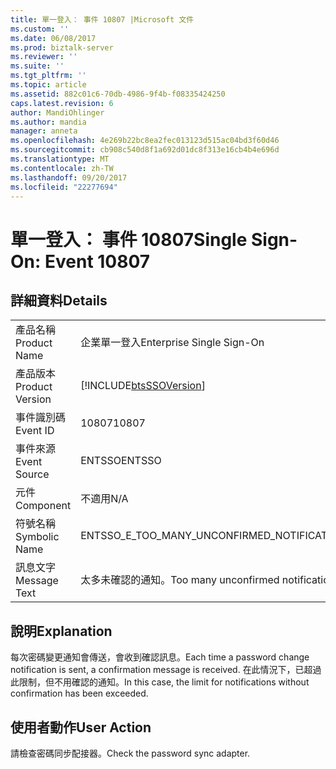 ```yaml
---
title: 單一登入： 事件 10807 |Microsoft 文件
ms.custom: ''
ms.date: 06/08/2017
ms.prod: biztalk-server
ms.reviewer: ''
ms.suite: ''
ms.tgt_pltfrm: ''
ms.topic: article
ms.assetid: 882c01c6-70db-4986-9f4b-f08335424250
caps.latest.revision: 6
author: MandiOhlinger
ms.author: mandia
manager: anneta
ms.openlocfilehash: 4e269b22bc8ea2fec013123d515ac04bd3f60d46
ms.sourcegitcommit: cb908c540d8f1a692d01dc8f313e16cb4b4e696d
ms.translationtype: MT
ms.contentlocale: zh-TW
ms.lasthandoff: 09/20/2017
ms.locfileid: "22277694"
---
```

# <a name="single-sign-on-event-10807"></a><span data-ttu-id="f635a-102">單一登入： 事件 10807</span><span class="sxs-lookup"><span data-stu-id="f635a-102">Single Sign-On: Event 10807</span></span>
## <a name="details"></a><span data-ttu-id="f635a-103">詳細資料</span><span class="sxs-lookup"><span data-stu-id="f635a-103">Details</span></span>  
  
|||  
|-|-|  
|<span data-ttu-id="f635a-104">產品名稱</span><span class="sxs-lookup"><span data-stu-id="f635a-104">Product Name</span></span>|<span data-ttu-id="f635a-105">企業單一登入</span><span class="sxs-lookup"><span data-stu-id="f635a-105">Enterprise Single Sign-On</span></span>|  
|<span data-ttu-id="f635a-106">產品版本</span><span class="sxs-lookup"><span data-stu-id="f635a-106">Product Version</span></span>|[!INCLUDE[btsSSOVersion](../includes/btsssoversion-md.md)]|  
|<span data-ttu-id="f635a-107">事件識別碼</span><span class="sxs-lookup"><span data-stu-id="f635a-107">Event ID</span></span>|<span data-ttu-id="f635a-108">10807</span><span class="sxs-lookup"><span data-stu-id="f635a-108">10807</span></span>|  
|<span data-ttu-id="f635a-109">事件來源</span><span class="sxs-lookup"><span data-stu-id="f635a-109">Event Source</span></span>|<span data-ttu-id="f635a-110">ENTSSO</span><span class="sxs-lookup"><span data-stu-id="f635a-110">ENTSSO</span></span>|  
|<span data-ttu-id="f635a-111">元件</span><span class="sxs-lookup"><span data-stu-id="f635a-111">Component</span></span>|<span data-ttu-id="f635a-112">不適用</span><span class="sxs-lookup"><span data-stu-id="f635a-112">N/A</span></span>|  
|<span data-ttu-id="f635a-113">符號名稱</span><span class="sxs-lookup"><span data-stu-id="f635a-113">Symbolic Name</span></span>|<span data-ttu-id="f635a-114">ENTSSO_E_TOO_MANY_UNCONFIRMED_NOTIFICATIONS</span><span class="sxs-lookup"><span data-stu-id="f635a-114">ENTSSO_E_TOO_MANY_UNCONFIRMED_NOTIFICATIONS</span></span>|  
|<span data-ttu-id="f635a-115">訊息文字</span><span class="sxs-lookup"><span data-stu-id="f635a-115">Message Text</span></span>|<span data-ttu-id="f635a-116">太多未確認的通知。</span><span class="sxs-lookup"><span data-stu-id="f635a-116">Too many unconfirmed notifications.</span></span>|  
  
## <a name="explanation"></a><span data-ttu-id="f635a-117">說明</span><span class="sxs-lookup"><span data-stu-id="f635a-117">Explanation</span></span>  
 <span data-ttu-id="f635a-118">每次密碼變更通知會傳送，會收到確認訊息。</span><span class="sxs-lookup"><span data-stu-id="f635a-118">Each time a password change notification is sent, a confirmation message is received.</span></span> <span data-ttu-id="f635a-119">在此情況下，已超過此限制，但不用確認的通知。</span><span class="sxs-lookup"><span data-stu-id="f635a-119">In this case, the limit for notifications without confirmation has been exceeded.</span></span>  
  
## <a name="user-action"></a><span data-ttu-id="f635a-120">使用者動作</span><span class="sxs-lookup"><span data-stu-id="f635a-120">User Action</span></span>  
 <span data-ttu-id="f635a-121">請檢查密碼同步配接器。</span><span class="sxs-lookup"><span data-stu-id="f635a-121">Check the password sync adapter.</span></span>